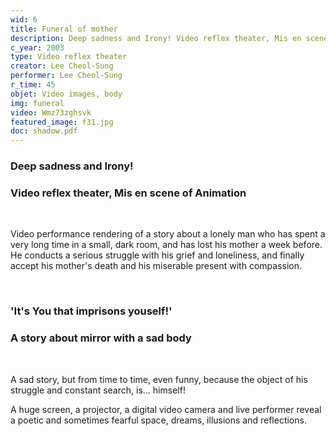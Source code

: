 ```yaml
---
wid: 6
title: Funeral of mother
description: Deep sadness and Irony! Video reflex theater, Mis en scene of Animation
c_year: 2003
type: Video reflex theater
creator: Lee Cheol-Sung
performer: Lee Cheol-Sung
r_time: 45
objet: Video images, body
img: funeral
video: Wmz73zghsvk
featured_image: f31.jpg
doc: shadow.pdf
---
```


### Deep sadness and Irony!

### Video reflex theater, Mis en scene of Animation

&nbsp;

Video performance rendering of a story about a lonely man who has spent a very long time in a small, dark room, and has lost his mother a week before. He conducts a serious struggle with his grief and loneliness, and finally accept his mother's death and his miserable present with compassion.

&nbsp;

### 'It's You that imprisons youself!'

### A story about mirror with a sad body

&nbsp;

A sad story, but from time to time, even funny, because the object of his struggle and constant search, is... himself!

A huge screen, a projector, a digital video camera and live performer reveal a poetic and sometimes fearful space, dreams, illusions and reflections.

&nbsp;
